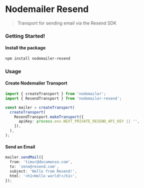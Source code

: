 # Nodemailer Resend

> Transport for sending email via the Resend SDK

### Getting Started!

#### Install the package

```bash
npm install nodemailer-resend
```

### Usage

#### Create Nodemailer Transport

```typescript
import { createTransport } from 'nodemailer';
import { ResendTransport } from 'nodemailer-resend';

const mailer = createTransport(
  createTransport(
    ResendTransport.makeTransport({
      apiKey: process.env.NEXT_PRIVATE_RESEND_API_KEY || '',
    }),
  ),
);
```

#### Send an Email

```typescript
mailer.sendMail({
  from: 'timur@documenso.com',
  to: 'zeno@resend.com',
  subject: 'Hello from Resend!',
  html: '<h1>Hello world!</h1>',
});
```

